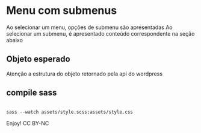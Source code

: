 # Menu com submenus
Ao selecionar um menu, opções de submenu são apresentadas
Ao selecionar um submenu, é apresentado conteúdo correspondente na seção abaixo

## Objeto esperado
Atenção a estrutura do objeto retornado pela api do wordpress

## compile sass
<code>
sass --watch assets/style.scss:assets/style.css
</code>

Enjoy!
CC BY-NC